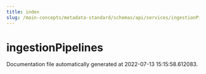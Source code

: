 ```yaml
---
title: index
slug: /main-concepts/metadata-standard/schemas/api/services/ingestionPipelines
---
```


# ingestionPipelines

Documentation file automatically generated at 2022-07-13 15:15:58.612083.
